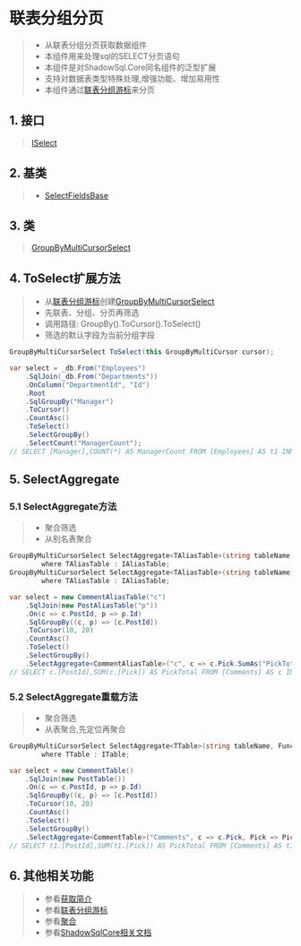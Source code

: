 # 联表分组分页
>* 从联表分组分页获取数据组件
>* 本组件用来处理sql的SELECT分页语句
>* 本组件是对ShadowSql.Core同名组件的泛型扩展
>* 支持对数据表类型特殊处理,增强功能、增加易用性
>* 本组件通过[联表分组游标](../cursor/groupbyjoin.md)来分页

## 1. 接口
>[ISelect](xref:ShadowSql.Select.ISelect)

## 2. 基类
>* [SelectFieldsBase](xref:ShadowSql.SelectFields.SelectFieldsBase)

## 3. 类
>[GroupByMultiCursorSelect](xref:ShadowSql.CursorSelect.GroupByMultiCursorSelect)

## 4. ToSelect扩展方法
>* 从[联表分组游标](../cursor/groupbyjoin.md)创建[GroupByMultiCursorSelect](xref:ShadowSql.CursorSelect.GroupByMultiCursorSelect)
>* 先联表、分组、分页再筛选
>* 调用路径: GroupBy().ToCursor().ToSelect()
>* 筛选的默认字段为当前分组字段
```csharp
GroupByMultiCursorSelect ToSelect(this GroupByMultiCursor cursor);
```
```csharp
var select = _db.From("Employees")
    .SqlJoin(_db.From("Departments"))
    .OnColumn("DepartmentId", "Id")
    .Root
    .SqlGroupBy("Manager")
    .ToCursor()
    .CountAsc()
    .ToSelect()
    .SelectGroupBy()
    .SelectCount("ManagerCount");
// SELECT [Manager],COUNT(*) AS ManagerCount FROM [Employees] AS t1 INNER JOIN [Departments] AS t2 ON t1.[DepartmentId]=t2.[Id] GROUP BY [Manager] ORDER BY COUNT(*)
```

## 5. SelectAggregate
### 5.1 SelectAggregate方法
>* 聚合筛选
>* 从别名表聚合
~~~csharp
GroupByMultiCursorSelect SelectAggregate<TAliasTable>(string tableName, Func<TAliasTable, IAggregateFieldAlias> select)
        where TAliasTable : IAliasTable;
GroupByMultiCursorSelect SelectAggregate<TAliasTable>(string tableName, Func<TAliasTable, IEnumerable<IAggregateFieldAlias>> select)
        where TAliasTable : IAliasTable;
~~~
~~~csharp
var select = new CommentAliasTable("c")
    .SqlJoin(new PostAliasTable("p"))
    .On(c => c.PostId, p => p.Id)
    .SqlGroupBy((c, p) => [c.PostId])
    .ToCursor(10, 20)
    .CountAsc()
    .ToSelect()
    .SelectGroupBy()
    .SelectAggregate<CommentAliasTable>("c", c => c.Pick.SumAs("PickTotal"));
// SELECT c.[PostId],SUM(c.[Pick]) AS PickTotal FROM [Comments] AS c INNER JOIN [Posts] AS p ON c.[PostId]=p.[Id] GROUP BY c.[PostId] ORDER BY COUNT(*) OFFSET 20 ROWS FETCH NEXT 10 ROWS ONLY
~~~

### 5.2 SelectAggregate重载方法
>* 聚合筛选
>* 从表聚合,先定位再聚合
~~~csharp
GroupByMultiCursorSelect SelectAggregate<TTable>(string tableName, Func<TTable, IColumn> select, Func<IPrefixField, IAggregateFieldAlias> aggregate)
        where TTable : ITable;
~~~
~~~csharp
var select = new CommentTable()
    .SqlJoin(new PostTable())
    .On(c => c.PostId, p => p.Id)
    .SqlGroupBy((c, p) => [c.PostId])
    .ToCursor(10, 20)
    .CountAsc()
    .ToSelect()
    .SelectGroupBy()
    .SelectAggregate<CommentTable>("Comments", c => c.Pick, Pick => Pick.SumAs("PickTotal"));
// SELECT t1.[PostId],SUM(t1.[Pick]) AS PickTotal FROM [Comments] AS t1 INNER JOIN [Posts] AS t2 ON t1.[PostId]=t2.[Id] GROUP BY t1.[PostId] ORDER BY COUNT(*) OFFSET 20 ROWS FETCH NEXT 10 ROWS ONLY
~~~

## 6. 其他相关功能
>* 参看[获取简介](./index.md)
>* 参看[联表分组游标](../cursor/groupbyjoin.md)
>* 参看[聚合](../../shadowcore/fields/aggregate.md)
>* 参看[ShadowSqlCore相关文档](../../shadowcore/select/index.md)
